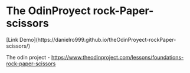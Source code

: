 # The OdinProyect rock-Paper-scissors

<p>[Link Demo](https://danielro999.github.io/theOdinProyect-rockPaper-scissors/)
</p>


The odin project - https://www.theodinproject.com/lessons/foundations-rock-paper-scissors
